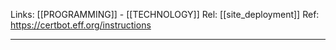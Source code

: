 Links: [[PROGRAMMING]] - [[TECHNOLOGY]]
Rel: [[site_deployment]]
Ref: https://certbot.eff.org/instructions

--- 

